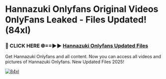 # Hannazuki Onlyfans Original Videos 0nlyFans Leaked - Files Updated! (84xl)

<h3>🔴 CLICK HERE 🌐==►► <a href="https://tinyurl.com/ehrbuxhb" rel="nofollow">Hannazuki Onlyfans Updated Files</a></h3>

Get Hannazuki Onlyfans and all content. Now you can access all videos and pictures of Hannazuki Onlyfans. New Updated Files 2025!

[![84xl](https://i.imgur.com/lVYEuWS.gif)](https://tinyurl.com/ehrbuxhb)
